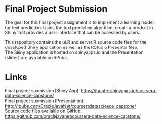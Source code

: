 # Final Project Submission

The goal for this final project assignment is to implement a learning model for text prediction. Using the text prediction algorithm, create a product in Shiny that provides a 
user interface that can be accessed by users.

This repository contains the ui.R and server.R source code files for the developed Shiny application as well as the RStudio Presenter files. <br />
The Shiny application is hosted on shinyapps.io and the Presentation (slides) are available on RPubs.

# Links
Final project submission (Shiny App): https://jhunter.shinyapps.io/coursera-data-science-capstone/        <br />
Final project submission (Presentation): http://rpubs.com/OracleJavaNet/courseradatascience_capstone/     <br />
Source code files available on GitHub: https://github.com/oraclejavanet/coursera-data-science-capstone/   <br />
